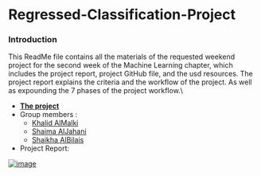 # **Regressed-Classification-Project**

### **Introduction**
This ReadMe file contains all the materials of the requested weekend project for the second week of the Machine Learning chapter, which includes the project report, project GitHub file, and the usd resources. The project report explains the criteria and the workflow of the project. As well as expounding the 7 phases of the project workflow.\

- [**The project**]()
- Group members :
   - [Khalid AlMalki](https://github.com/khalidme94)
   - [Shaima AlJahani ](https://github.com/mesha4545a)
   - [Shaikha AlBilais](https://github.com/shi5a)
- Project Report:

[![image](https://user-images.githubusercontent.com/48656800/107124546-9ef29780-68b5-11eb-9284-3049f3722ebb.png)](https://docs.google.com/document/d/1-ksC7qJ5qJxhK4fwcgyNZptGHANpj7tE8GfaFnLKYjA/edit)

   
